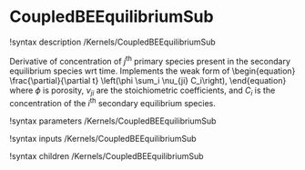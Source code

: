 # CoupledBEEquilibriumSub
!syntax description /Kernels/CoupledBEEquilibriumSub

Derivative of concentration of $j^{\mathrm{th}}$ primary species present in the
secondary equilibrium species wrt time. Implements the weak form of
\begin{equation}
\frac{\partial}{\partial t} \left(\phi \sum_i \nu_{ji} C_i\right),
\end{equation}
where $\phi$ is porosity, $\nu_{ji}$ are the stoichiometric coefficients, and
$C_i$ is the concentration of the $i^{\mathrm{th}}$ secondary equilibrium species.

!syntax parameters /Kernels/CoupledBEEquilibriumSub

!syntax inputs /Kernels/CoupledBEEquilibriumSub

!syntax children /Kernels/CoupledBEEquilibriumSub
